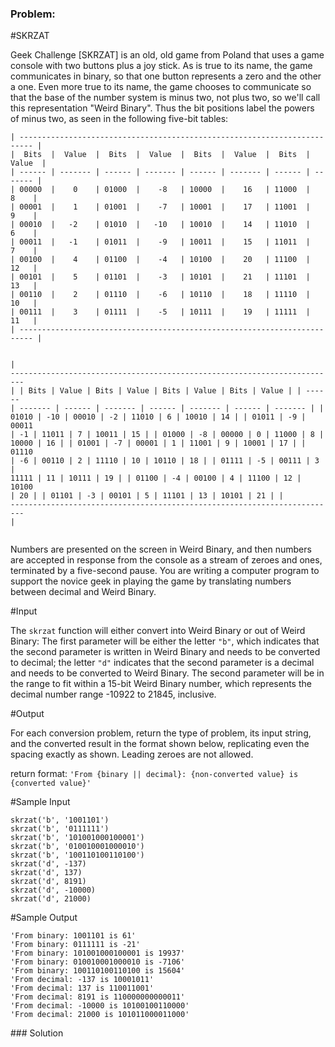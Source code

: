 ### Problem:
<p>#SKRZAT</p>
<p>Geek Challenge [SKRZAT] is an old, old game from Poland that uses a game console with two buttons plus a joy stick. As is true to its name, the game communicates in binary, so that one button represents a zero and the other a one. Even more true to its name, the game chooses to communicate so that the base of the number system is minus two, not plus two, so we&apos;ll call this representation &quot;Weird Binary&quot;. Thus the bit positions label the powers of minus two, as seen in the following five-bit tables:</p>
<pre><code>| ------------------------------------------------------------------------- |
|  Bits  |  Value  |  Bits  |  Value  |  Bits  |  Value  |  Bits  |  Value  |
| ------ | ------- | ------ | ------- | ------ | ------- | ------ | ------- |
| 00000  |    0    | 01000  |    -8   | 10000  |    16   | 11000  |    8    |
| 00001  |    1    | 01001  |    -7   | 10001  |    17   | 11001  |    9    |
| 00010  |   -2    | 01010  |   -10   | 10010  |    14   | 11010  |    6    |
| 00011  |   -1    | 01011  |    -9   | 10011  |    15   | 11011  |    7    |
| 00100  |    4    | 01100  |    -4   | 10100  |    20   | 11100  |    12   |
| 00101  |    5    | 01101  |    -3   | 10101  |    21   | 11101  |    13   |
| 00110  |    2    | 01110  |    -6   | 10110  |    18   | 11110  |    10   |
| 00111  |    3    | 01111  |    -5   | 10111  |    19   | 11111  |    11   |
| ------------------------------------------------------------------------- |

| ------------------------------------------------------------------------- |
|  Bits  |  Value  |  Bits  |  Value  |  Bits  |  Value  |  Bits  |  Value  |
| ------ | ------- | ------ | ------- | ------ | ------- | ------ | ------- |
| 01010  |   -10   | 00010  |    -2   | 11010  |    6    | 10010  |    14   |
| 01011  |    -9   | 00011  |    -1   | 11011  |    7    | 10011  |    15   |
| 01000  |    -8   | 00000  |    0    | 11000  |    8    | 10000  |    16   |
| 01001  |    -7   | 00001  |    1    | 11001  |    9    | 10001  |    17   |
| 01110  |    -6   | 00110  |    2    | 11110  |    10   | 10110  |    18   |
| 01111  |    -5   | 00111  |    3    | 11111  |    11   | 10111  |    19   |
| 01100  |    -4   | 00100  |    4    | 11100  |    12   | 10100  |    20   |
| 01101  |    -3   | 00101  |    5    | 11101  |    13   | 10101  |    21   |
| ------------------------------------------------------------------------- |</code></pre><p>Numbers are presented on the screen in Weird Binary, and then numbers are accepted in response from the console as a stream of zeroes and ones, terminated by a five-second pause.  You are writing a computer program to support the novice geek in playing the game by translating numbers between decimal and Weird Binary.</p>
<p>#Input</p>
<p>The <code>skrzat</code> function will either convert into Weird Binary or out of Weird Binary: The first parameter will be either the letter <code>&quot;b&quot;</code>, which indicates that the second parameter is written in Weird Binary and needs to be converted to decimal; the letter <code>&quot;d&quot;</code> indicates that the second parameter is a decimal and needs to be converted to Weird Binary.  The second parameter will be in the range to fit within a 15-bit Weird Binary number, which represents the decimal number range -10922 to 21845, inclusive.</p>
<p>#Output</p>
<p>For each conversion problem, return the type of problem, its input string, and the converted result in the format shown below, replicating even the spacing exactly as shown. Leading zeroes are not allowed.</p>
<p>return format: <code>&apos;From {binary || decimal}: {non-converted value} is {converted value}&apos;</code></p>
<p>#Sample Input</p>
<pre><code>skrzat(&apos;b&apos;, &apos;1001101&apos;)
skrzat(&apos;b&apos;, &apos;0111111&apos;)
skrzat(&apos;b&apos;, &apos;101001000100001&apos;)
skrzat(&apos;b&apos;, &apos;010010001000010&apos;)
skrzat(&apos;b&apos;, &apos;100110100110100&apos;)
skrzat(&apos;d&apos;, -137)
skrzat(&apos;d&apos;, 137)
skrzat(&apos;d&apos;, 8191)
skrzat(&apos;d&apos;, -10000)
skrzat(&apos;d&apos;, 21000)</code></pre><p>#Sample Output</p>
<pre><code>&apos;From binary: 1001101 is 61&apos;
&apos;From binary: 0111111 is -21&apos;
&apos;From binary: 101001000100001 is 19937&apos;
&apos;From binary: 010010001000010 is -7106&apos;
&apos;From binary: 100110100110100 is 15604&apos;
&apos;From decimal: -137 is 10001011&apos;
&apos;From decimal: 137 is 110011001&apos;
&apos;From decimal: 8191 is 110000000000011&apos;
&apos;From decimal: -10000 is 10100100110000&apos;
&apos;From decimal: 21000 is 101011000011000&apos;</code></pre>
### Solution